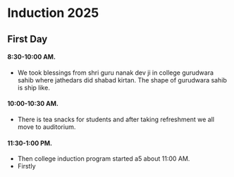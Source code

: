# Induction 2025
## First Day
#### 8:30-10:00 AM.  
* We took blessings from shri guru nanak dev ji in college gurudwara sahib where jathedars did shabad kirtan. The shape of gurudwara sahib is ship like.
#### 10:00-10:30 AM.
* There is tea snacks for students and after taking refreshment we all move to auditorium.
#### 11:30-1:00 PM.
* Then college induction program started a5 about 11:00 AM.
* Firstly
